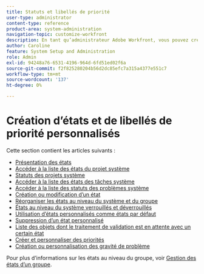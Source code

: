 ```yaml
---
title: Statuts et libellés de priorité
user-type: administrator
content-type: reference
product-area: system-administration
navigation-topic: customize-workfront
description: En tant qu’administrateur Adobe Workfront, vous pouvez créer des statuts personnalisés pour les projets, les tâches et les problèmes. Il peut s’agir d’utilisateurs sur l’ensemble du système Workfront ou de groupes ou sous-groupes spécifiques. L’état d’une tâche représente son état actuel de développement.
author: Caroline
feature: System Setup and Administration
role: Admin
exl-id: 94248a76-6531-4196-964d-6fd51ed02f6a
source-git-commit: f2f825280204b56d2dc85efc7a315a4377e551c7
workflow-type: tm+mt
source-wordcount: '137'
ht-degree: 0%

---
```


# Création d’états et de libellés de priorité personnalisés

Cette section contient les articles suivants :

* [Présentation des états](../../../administration-and-setup/customize-workfront/creating-custom-status-and-priority-labels/statuses-overview.md)
* [Accéder à la liste des états du projet système](../../../administration-and-setup/customize-workfront/creating-custom-status-and-priority-labels/project-statuses.md)
* [Statuts des projets système](../../../administration-and-setup/customize-workfront/creating-custom-status-and-priority-labels/system-project-statuses.md)
* [Accéder à la liste des états des tâches système](../../../administration-and-setup/customize-workfront/creating-custom-status-and-priority-labels/task-statuses.md)
* [Accéder à la liste des statuts des problèmes système](../../../administration-and-setup/customize-workfront/creating-custom-status-and-priority-labels/issue-statuses.md)
* [Création ou modification d’un état](../../../administration-and-setup/customize-workfront/creating-custom-status-and-priority-labels/create-or-edit-a-status.md)
* [Réorganiser les états au niveau du système et du groupe](../../../administration-and-setup/customize-workfront/creating-custom-status-and-priority-labels/reorder-system-statuses.md)
* [États au niveau du système verrouillés et déverrouillés](../../../administration-and-setup/customize-workfront/creating-custom-status-and-priority-labels/lock-or-unlock-a-custom-system-level-status.md)
* [Utilisation d’états personnalisés comme états par défaut](../../../administration-and-setup/customize-workfront/creating-custom-status-and-priority-labels/use-custom-statuses-as-default-statuses.md)
* [Suppression d’un état personnalisé](../../../administration-and-setup/customize-workfront/creating-custom-status-and-priority-labels/delete-a-custom-status.md)
* [Liste des objets dont le traitement de validation est en attente avec un certain état](../../../administration-and-setup/customize-workfront/creating-custom-status-and-priority-labels/list-objects-pending-approval-certain-status.md)
* [Créer et personnaliser des priorités](../../../administration-and-setup/customize-workfront/creating-custom-status-and-priority-labels/create-customize-priorities.md)
* [Création ou personnalisation des gravité de problème](../../../administration-and-setup/customize-workfront/creating-custom-status-and-priority-labels/create-customize-issue-severities.md)

Pour plus d’informations sur les états au niveau du groupe, voir [Gestion des états d’un groupe](../../../administration-and-setup/manage-groups/manage-group-statuses/manage-group-statuses.md).
